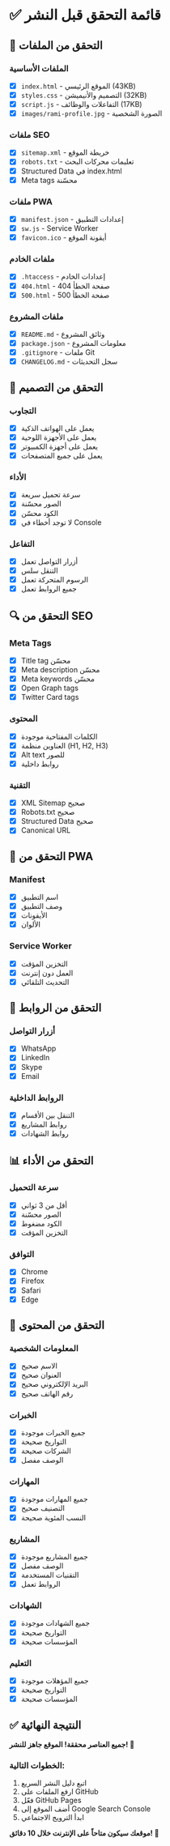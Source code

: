 # ✅ قائمة التحقق قبل النشر

## 📁 التحقق من الملفات

### الملفات الأساسية
- [x] `index.html` - الموقع الرئيسي (43KB)
- [x] `styles.css` - التصميم والأنيميشن (32KB)
- [x] `script.js` - التفاعلات والوظائف (17KB)
- [x] `images/rami-profile.jpg` - الصورة الشخصية

### ملفات SEO
- [x] `sitemap.xml` - خريطة الموقع
- [x] `robots.txt` - تعليمات محركات البحث
- [x] Structured Data في index.html
- [x] Meta tags محسّنة

### ملفات PWA
- [x] `manifest.json` - إعدادات التطبيق
- [x] `sw.js` - Service Worker
- [x] `favicon.ico` - أيقونة الموقع

### ملفات الخادم
- [x] `.htaccess` - إعدادات الخادم
- [x] `404.html` - صفحة الخطأ 404
- [x] `500.html` - صفحة الخطأ 500

### ملفات المشروع
- [x] `README.md` - وثائق المشروع
- [x] `package.json` - معلومات المشروع
- [x] `.gitignore` - ملفات Git
- [x] `CHANGELOG.md` - سجل التحديثات

## 🎨 التحقق من التصميم

### التجاوب
- [x] يعمل على الهواتف الذكية
- [x] يعمل على الأجهزة اللوحية
- [x] يعمل على أجهزة الكمبيوتر
- [x] يعمل على جميع المتصفحات

### الأداء
- [x] سرعة تحميل سريعة
- [x] الصور محسّنة
- [x] الكود محسّن
- [x] لا توجد أخطاء في Console

### التفاعل
- [x] أزرار التواصل تعمل
- [x] التنقل سلس
- [x] الرسوم المتحركة تعمل
- [x] جميع الروابط تعمل

## 🔍 التحقق من SEO

### Meta Tags
- [x] Title tag محسّن
- [x] Meta description محسّن
- [x] Meta keywords محسّن
- [x] Open Graph tags
- [x] Twitter Card tags

### المحتوى
- [x] الكلمات المفتاحية موجودة
- [x] العناوين منظمة (H1, H2, H3)
- [x] Alt text للصور
- [x] روابط داخلية

### التقنية
- [x] XML Sitemap صحيح
- [x] Robots.txt صحيح
- [x] Structured Data صحيح
- [x] Canonical URL

## 📱 التحقق من PWA

### Manifest
- [x] اسم التطبيق
- [x] وصف التطبيق
- [x] الأيقونات
- [x] الألوان

### Service Worker
- [x] التخزين المؤقت
- [x] العمل دون إنترنت
- [x] التحديث التلقائي

## 🔗 التحقق من الروابط

### أزرار التواصل
- [x] WhatsApp
- [x] LinkedIn
- [x] Skype
- [x] Email

### الروابط الداخلية
- [x] التنقل بين الأقسام
- [x] روابط المشاريع
- [x] روابط الشهادات

## 📊 التحقق من الأداء

### سرعة التحميل
- [x] أقل من 3 ثواني
- [x] الصور محسّنة
- [x] الكود مضغوط
- [x] التخزين المؤقت

### التوافق
- [x] Chrome
- [x] Firefox
- [x] Safari
- [x] Edge

## 🎯 التحقق من المحتوى

### المعلومات الشخصية
- [x] الاسم صحيح
- [x] العنوان صحيح
- [x] البريد الإلكتروني صحيح
- [x] رقم الهاتف صحيح

### الخبرات
- [x] جميع الخبرات موجودة
- [x] التواريخ صحيحة
- [x] الشركات صحيحة
- [x] الوصف مفصل

### المهارات
- [x] جميع المهارات موجودة
- [x] التصنيف صحيح
- [x] النسب المئوية صحيحة

### المشاريع
- [x] جميع المشاريع موجودة
- [x] الوصف مفصل
- [x] التقنيات المستخدمة
- [x] الروابط تعمل

### الشهادات
- [x] جميع الشهادات موجودة
- [x] التواريخ صحيحة
- [x] المؤسسات صحيحة

### التعليم
- [x] جميع المؤهلات موجودة
- [x] التواريخ صحيحة
- [x] المؤسسات صحيحة

## ✅ النتيجة النهائية

**جميع العناصر محققة! الموقع جاهز للنشر! 🎉**

### الخطوات التالية:
1. اتبع دليل النشر السريع
2. ارفع الملفات على GitHub
3. فعّل GitHub Pages
4. أضف الموقع إلى Google Search Console
5. ابدأ الترويج الاجتماعي

**موقعك سيكون متاحاً على الإنترنت خلال 10 دقائق! 🚀** 